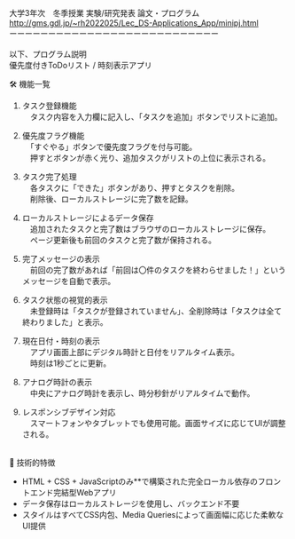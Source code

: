   大学3年次　冬季授業 実験/研究発表 論文・プログラム<br>
  http://gms.gdl.jp/~rh2022025/Lec_DS-Applications_App/minipj.html <br>
ーーーーーーーーーーーーーーーーーーーーーーーーーーー<br>
<br>
以下、プログラム説明<br>
優先度付きToDoリスト / 時刻表示アプリ<br>

🛠️ 機能一覧<br>

1. タスク登録機能<br>
   　タスク内容を入力欄に記入し、「タスクを追加」ボタンでリストに追加。<br>

2. 優先度フラグ機能<br>
   　「すぐやる」ボタンで優先度フラグを付与可能。<br>
   　押すとボタンが赤く光り、追加タスクがリストの上位に表示される。<br>

3. タスク完了処理<br>
   　各タスクに「できた」ボタンがあり、押すとタスクを削除。<br>
   　削除後、ローカルストレージに完了数を記録。<br>

4. ローカルストレージによるデータ保存<br>
   　追加されたタスクと完了数はブラウザのローカルストレージに保存。<br>
   　ページ更新後も前回のタスクと完了数が保持される。<br>

5. 完了メッセージの表示<br>
   　前回の完了数があれば「前回は〇件のタスクを終わらせました！」というメッセージを自動で表示。<br>

6. タスク状態の視覚的表示<br>
   　未登録時は「タスクが登録されていません」、全削除時は「タスクは全て終わりました」と表示。<br>

7. 現在日付・時刻の表示<br>
   　アプリ画面上部にデジタル時計と日付をリアルタイム表示。<br>
   　時刻は1秒ごとに更新。<br>

8. アナログ時計の表示<br>
   　中央にアナログ時計を表示し、時分秒針がリアルタイムで動作。<br>

9. レスポンシブデザイン対応<br>
   　スマートフォンやタブレットでも使用可能。画面サイズに応じてUIが調整される。<br>
<br>
🔧 技術的特徴<br>

* HTML + CSS + JavaScriptのみ**で構築された完全ローカル依存のフロントエンド完結型Webアプリ<br>
* データ保存はローカルストレージを使用し、バックエンド不要<br>
* スタイルはすべてCSS内包、Media Queriesによって画面幅に応じた柔軟なUI提供<br>

